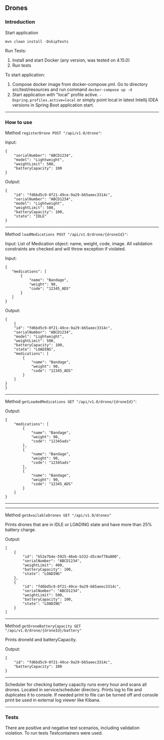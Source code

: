 ## Drones


### Introduction

Start application

```
mvn clean install -DskipTests
```

Run Tests:

1. Install and start Docker (any version, was tested on 4.15.0)
2. Run tests

To start application:

1. Compose docker image from docker-compose.yml.
    Go to directory src/test/resources and run command ```docker-compose up -d```
2. Start application with "local" profile active.
   ```-Dspring.profiles.active=local``` or simply point local in latest Intellij IDEA versions in Spring Boot application start.

---

### How to use

Method ```registerDrone POST "/api/v1.0/drone"```:

Input:

```
{
    "serialNumber": "ABCD1234",
    "model": "Lightweight",
    "weightLimit": 500,
    "batteryCapacity": 100
}
```

Output:

```
{
    "id": "fd6bd5c9-0f21-49ce-9a29-b65aeec3314c",
    "serialNumber": "ABCD1234",
    "model": "Lightweight",
    "weightLimit": 500,
    "batteryCapacity": 100,
    "state": "IDLE"
}
```

---

Method ```loadMedications POST "/api/v1.0/drone/{droneId}"```:

Input: List of Medication object: name, weight, code, image. 
All validation constraints are checked and will throw exception if violated.

Input:

```
{
   "medications": [
       {
           "name": "Bandage",
           "weight": 90,
           "code": "12345_ADS"
       }
   ]
}
```

Output:

```
{
    {
    "id": "fd6bd5c9-0f21-49ce-9a29-b65aeec3314c",
    "serialNumber": "ABCD1234",
    "model": "Lightweight",
    "weightLimit": 500,
    "batteryCapacity": 100,
    "state": "LOADING",
    "medications": [
        {
            "name": "Bandage",
            "weight": 90,
            "code": "12345_ADS"
        }
    ]
}
}
```

---

Method ```getLoadedMedications GET "/api/v1.0/drone/{droneId}"```:

Output:

```
{
    "medications": [
        {
            "name": "Bandage",
            "weight": 90,
            "code": "12345ads"
        },
        {
            "name": "Bandage",
            "weight": 90,
            "code": "12345ads"
        },
        {
            "name": "Bandage",
            "weight": 90,
            "code": "12345_ADS"
        }
    ]
}
```

---

---

Method ```getAvailableDrones GET "/api/v1.0/drones"```

Prints drones that are in IDLE or LOADING state and have more than 25% battery charge.

Output:

```
[
    {
        "id": "b52e7b4e-5925-46eb-b332-d5c4ef70a800",
        "serialNumber": "ABCD1234",
        "weightLimit": 400,
        "batteryCapacity": 100,
        "state": "LOADING"
    },
    {
        "id": "fd6bd5c9-0f21-49ce-9a29-b65aeec3314c",
        "serialNumber": "ABCD1234",
        "weightLimit": 500,
        "batteryCapacity": 100,
        "state": "LOADING"
    }
]
```

---

Method ```getDroneBatteryCapacity GET "/api/v1.0/drone/{droneId}/battery"```

Prints droneId and batteryCapacity.

Output:

```
{
    "id": "fd6bd5c9-0f21-49ce-9a29-b65aeec3314c",
    "batteryCapacity": 100
}
```

---

Scheduler for checking battery capacity runs every hour and scans all drones. Located in service/scheduler directory.
Prints log to file and duplicates it to console. 
If needed print to file can be turned off and console print be used in external log viewer like Kibana.

---

### Tests

There are positive and negative test scenarios, including validation violation.
To run tests Testcontainers were used.
